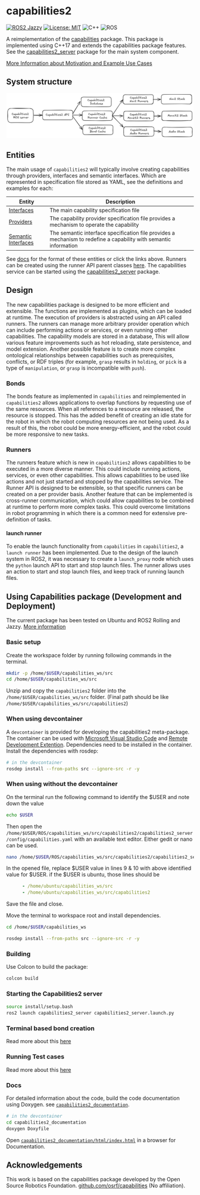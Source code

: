 # capabilities2

[![ROS2 Jazzy](https://img.shields.io/badge/ROS2-Jazzy-blue)](https://index.ros.org/doc/ros2/Releases/)
[![License: MIT](https://img.shields.io/badge/License-MIT-yellow.svg)](https://opensource.org/licenses/MIT)
![C++](https://img.shields.io/badge/Code-C++-informational?&logo=c%2b%2b)
![ROS](https://img.shields.io/badge/Framework-ROS-informational?&logo=ROS)

A reimplementation of the [capabilities](https://github.com/osrf/capabilities) package. This package is implemented using C++17 and extends the capabilities package features. See the [capabilities2_server](./capabilities2_server/readme.md) package for the main system component.

[More Information about Motivation and Example Use Cases](./docs/motivation_and_examples.md)

## System structure

![System Structure](./docs/images/system-structure.png)

## Entities

The main usage of `capabilities2` will typically involve creating capabilities through providers, interfaces and semantic interfaces. Which are represented in specification file stored as YAML, see the definitions and examples for each:

| Entity | Description |
| --- | --- |
| [Interfaces](./docs/interfaces.md) | The main capability specification file |
| [Providers](./docs/providers.md) | The capability provider specification file provides a mechanism to operate the capability |
| [Semantic Interfaces](./docs/semantic_interfaces.md) | The semantic interface specification file provides a mechanism to redefine a capability with semantic information |

See [docs](./docs/) for the format of these entities or click the links above. Runners can be created using the runner API parent classes [here](./capabilities2_runner/readme.md). The capabilities service can be started using the [capabilities2_server](./capabilities2_server/readme.md) package.

## Design

The new capabilities package is designed to be more efficient and extensible. The functions are implemented as plugins, which can be loaded at runtime. The execution of providers is abstracted using an API called runners. The runners can manage more arbitrary provider operation which can include performing actions or services, or even running other capabilities. The capability models are stored in a database, This will allow various feature improvements such as hot reloading, state persistence, and model extension. Another possible feature is to create more complex ontological relationships between capabilities such as prerequisites, conflicts, or RDF triples (for example, `grasp` results in `holding`, or `pick` is a type of `manipulation`, or `grasp` is incompatible with `push`).

### Bonds

The bonds feature as implemented in `capabilities` and reimplemented in `capabilities2` allows applications to overlap functions by requesting use of the same resources. When all references to a resource are released, the resource is stopped. This has the added benefit of creating an idle state for the robot in which the robot computing resources are not being used. As a result of this, the robot could be more energy-efficient, and the robot could be more responsive to new tasks.

### Runners

The runners feature which is new in `capabilities2` allows capabilities to be executed in a more diverse manner. This could include running actions, services, or even other capabilities. This allows capabilities to be used like actions and not just started and stopped by the capabilities service. The Runner API is designed to be extensible, so that specific runners can be created on a per provider basis. Another feature that can be implemented is cross-runner communication, which could allow capabilities to be combined at runtime to perform more complex tasks. This could overcome limitations in robot programming in which there is a common need for extensive pre-definition of tasks.

#### launch runner

To enable the launch functionality from `capabilities` in `capabilities2`, a `launch runner` has been implemented. Due to the design of the launch system in ROS2, it was necessary to create a `launch_proxy` node which uses the `python` launch API to start and stop launch files. The runner allows uses an action to start and stop launch files, and keep track of running launch files.


## Using Capabilities package (Development and Deployment)

The current package has been tested on Ubuntu and ROS2 Rolling and Jazzy. [More information](./docs/readme.md)

### Basic setup

Create the workspace folder by running following commands in the terminal.

```bash
mkdir -p /home/$USER/capabilities_ws/src
cd /home/$USER/capabilities_ws/src
```

Unzip and copy the `capabilities2` folder into the `/home/$USER/capabilities_ws/src` folder. (Final path should be like `/home/$USER/capabilities_ws/src/capabilities2`)

### When using devcontainer

A `devcontainer` is provided for developing the capabilities2 meta-package. The container can be used with [Microsoft Visual Studio Code](https://code.visualstudio.com/) and [Remote Development Extention](https://marketplace.visualstudio.com/items?itemName=ms-vscode-remote.vscode-remote-extensionpack). Dependencies need to be installed in the container. Install the dependencies with rosdep:

```bash
# in the devcontainer
rosdep install --from-paths src --ignore-src -r -y
```

### When using without the devcontainer

On the terminal run the following command to identify the $USER and note down the value

```bash
echo $USER
```

Then open the `/home/$USER/ROS/capabilities_ws/src/capabilities2/capabilities2_server/config/capabilities.yaml` with an available text editor. Either gedit or nano can be used.

```sh
nano /home/$USER/ROS/capabilities_ws/src/capabilities2/capabilities2_server/config/capabilities.yaml
```

In the opened file, replace $USER value in lines 9 & 10 with above identified value for $USER. if the $USER is ubuntu, those lines should be

```yaml
      - /home/ubuntu/capabilities_ws/src
      - /home/ubuntu/capabilities_ws/src/capabilities2
```

Save the file and close.

Move the terminal to workspace root and install dependencies.

```bash
cd /home/$USER/capabilities_ws
```
```bash
rosdep install --from-paths src --ignore-src -r -y
```

### Building

Use Colcon to build the package:

```bash
colcon build
```

### Starting the Capabilities2 server

```bash
source install/setup.bash
ros2 launch capabilities2_server capabilities2_server.launch.py
```

### Terminal based bond creation

Read more about this [here](../capabilities2/capabilities2_server/readme.md) 

### Running Test cases

Read more about this [here](../capabilities2/docs/run_test_scripts.md)

### Docs

For detailed information about the code, build the code documentation using Doxygen. see [`capabilities2_documentation`](./capabilities2_documentation/).

```bash
# in the devcontainer
cd capabilities2_documentation
doxygen Doxyfile
```
Open [`capabilities2_documentation/html/index.html`](./capabilities2_documentation/html/index.html) in a browser for Documentation.

## Acknowledgements

This work is based on the capabilities package developed by the Open Source Robotics Foundation. [github.com/osrf/capabilities](https://github.com/osrf/capabilities) (No affiliation).
